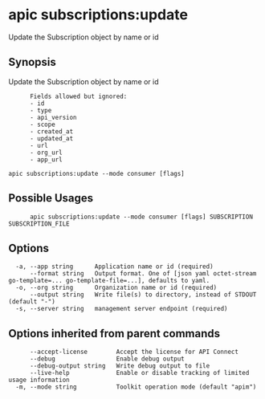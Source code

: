# apic subscriptions:update

Update the Subscription object by name or id

## Synopsis

Update the Subscription object by name or id
          
          Fields allowed but ignored:
          - id
          - type
          - api_version
          - scope
          - created_at
          - updated_at
          - url
          - org_url
          - app_url

```
apic subscriptions:update --mode consumer [flags]
```

## Possible Usages

```
      apic subscriptions:update --mode consumer [flags] SUBSCRIPTION SUBSCRIPTION_FILE
```

## Options

```
  -a, --app string      Application name or id (required)
      --format string   Output format. One of [json yaml octet-stream go-template=... go-template-file=...], defaults to yaml.
  -o, --org string      Organization name or id (required)
      --output string   Write file(s) to directory, instead of STDOUT (default "-")
  -s, --server string   management server endpoint (required)
```

## Options inherited from parent commands

```
      --accept-license        Accept the license for API Connect
      --debug                 Enable debug output
      --debug-output string   Write debug output to file
      --live-help             Enable or disable tracking of limited usage information
  -m, --mode string           Toolkit operation mode (default "apim")
```
